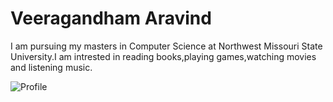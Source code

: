 # Veeragandham Aravind

I am pursuing my masters in Computer Science at Northwest Missouri State University.I am intrested in reading books,playing games,watching movies and listening music.

![Profile]("profile.jpg")

